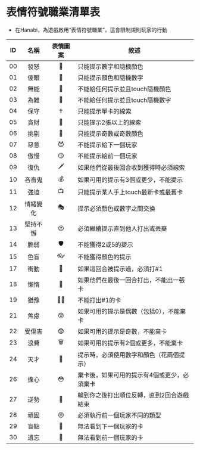 # 表情符號職業清單表
* 在Hanabi，為遊戲啟用“表情符號職業”，這會限制規則玩家的行動

|ID|名稱|表情圖案|敘述|
|:--:|:--:|:--:|--|
|00|發怒|🌋|只能提示數字和隨機顏色|
|01|傻眼|🤯|只能提示顏色和隨機數字|
|02|無能|🤔|不能給任何提示並且touch隨機顏色|
|03|為難|😬|不能給任何提示並且touch隨機數字|
|04|保守|🕇|只能提示單卡的線索|
|05|貪財|🤑|只能提示2張以上的線索|
|06|挑剔|🤢|只能提示奇數或奇數顏色|
|07|惡意|😈|不能提示給下一個玩家|
|08|傲慢|😏|不能提示給前一個玩家|
|09|復仇|🗡️|如果他們從最後回合收到獲得時必須線索|
|10|吝嗇鬼|💰|如果可用的提示有3個或更少，不能提示|
|11|強迫|📺|只能提示某人手上touch最新卡或最舊卡|
|12|情緒變化|🎭|提示必須顏色或數字之間交換|
|13|堅持不懈|😣|必須繼續提示直到他人打出或丟棄
|14|脆弱|🛡️|不能獲得2或5的提示|
|15|色盲|👓|不能獲得顏色的提示|
|17|衝動|💉|如果這回合被提示過，必須打#1|
|18|懶惰|💺|如果他們在最後一回合打出，不能出一張卡|
|19|猶豫|👴🏻|不能打出#1的卡|
|21|焦慮|😰|如果可用的提示是偶數（包括0），不能棄卡|
|22|受傷害|😨|如果可用的提示是奇數，不能棄卡|
|23|浪費|🗑️|如果可用的提示有2個或更多，不能棄卡|
|24|天才|🧠|提示時，必須使用數字和顏色（花兩個提示）|
|26|擔心|😳|棄卡後，如果可用的提示有4個或更少，必須棄卡|
|27|逆勢|🙅|輪到你之後打出順位反轉，直到2回合遊戲結束|
|28|頑固|😠|必須執行前一個玩家不同的類型|
|29|盲點|🚗|無法看到下一個玩家的卡|
|30|遺忘|🚂|無法看到前一個玩家的卡|

